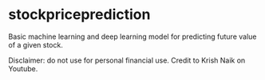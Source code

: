 # stockpriceprediction
Basic machine learning and deep learning model for predicting future value of a given stock.

Disclaimer: do not use for personal financial use. Credit to Krish Naik on Youtube.
